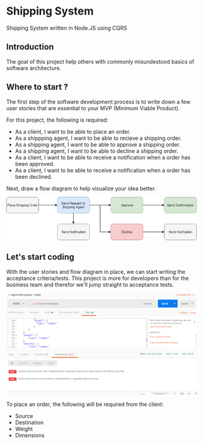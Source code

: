 # Shipping System

Shipping System written in Node.JS using CQRS

## Introduction

The goal of this project help others with commonly misundestood basics of software architecture.

## Where to start ?

The first step of the software development process is to write down a few user stories that are essential to your MVP (Minimum Viable Product).

For this project, the following is required:

* As a client, I want to be able to place an order.
* As a shippping agent, I want to be able to recieve a shipping order.
* As a shipping agent, I want to be able to approve a shipping order.
* As a shipping agent, I want to be able to decline a shipping order.
* As a client, I want to be able to receive a notification when a order has been approved.
* As a client, I want to be able to receive a notification when a order has been declined.

Next, draw a flow diagram to help visualize your idea better.

![flow-diagram](https://github.com/barend-erasmus/shipping-system/raw/master/images/flow-diagram.png)

## Let's start coding

With the user stories and flow diagram in place, we can start writing the acceptance criteria/tests. This project is more for developers than for the business team and therefor we'll jump straight to acceptance tests.

![postman-1](https://github.com/barend-erasmus/shipping-system/raw/master/images/postman-1.png)

To place an order, the following will be required from the client:

* Source
* Destination
* Weight
* Dimensions